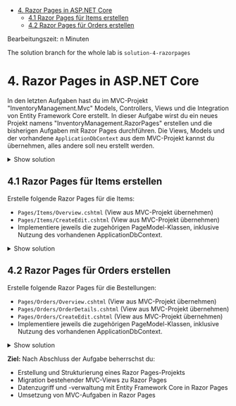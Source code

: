 - [4. Razor Pages in ASP.NET Core](#4-razor-pages-in-aspnet-core)
  - [4.1 Razor Pages für Items erstellen](#41-razor-pages-für-items-erstellen)
  - [4.2 Razor Pages für Orders erstellen](#42-razor-pages-für-orders-erstellen)

Bearbeitungszeit: n Minuten

The solution branch for the whole lab is `solution-4-razorpages`

# 4. Razor Pages in ASP.NET Core

In den letzten Aufgaben hast du im MVC-Projekt "InventoryManagement.Mvc" Models, Controllers, Views und die Integration von Entity Framework Core erstellt. In dieser Aufgabe wirst du ein neues Projekt namens "InventoryManagement.RazorPages" erstellen und die bisherigen Aufgaben mit Razor Pages durchführen. Die Views, Models und der vorhandene `ApplicationDbContext` aus dem MVC-Projekt kannst du übernehmen, alles andere soll neu erstellt werden.

<details>
<summary>Show solution</summary>
<p>

**/InventoryManagement.RazorPages/appsettings.json**

```json
"ConnectionStrings": {
  "DefaultConnection": "Server=(localdb)\\mssqllocaldb;Database=InventoryManagementDb;Trusted_Connection=True;"
}
```

**/InventoryManagement.RazorPages/Models/Item.cs**

```cs
namespace InventoryManagement.RazorPages.Models
{
    public class Item
    {
        public int Id { get; set; }
        public string Name { get; set; }
        public string? Description { get; set; }
        public decimal Price { get; set; }
        public int Stock { get; set; }
    }
}
```

**/InventoryManagement.RazorPages/Models/Order.cs**

```cs
namespace InventoryManagement.RazorPages.Models
{
    public class Order
    {
        public int Id { get; set; }
        public DateTime OrderDate { get; set; }
        public string? Comments { get; set; }
        public ICollection<OrderItem> OrderItems { get; set; }

        public Order()
        {
            OrderItems = new List<OrderItem>();
        }
    }
}
```

**/InventoryManagement.RazorPages/Models/OrderItem.cs**

```cs
namespace InventoryManagement.RazorPages.Models
{
    public class OrderItem
    {
        public int Id { get; set; }
        public int OrderId { get; set; }
        public Order Order { get; set; }
        public int ItemId { get; set; }
        public Item Item { get; set; }
        public int Quantity { get; set; }
    }
}
```

**/InventoryManagement.RazorPages/Data/ApplicationDbContext.cs**

```cs
using InventoryManagementWorkshop.RazorPages.Models;
using Microsoft.EntityFrameworkCore;

namespace InventoryManagementWorkshop.RazorPages.Data
{
    public class ApplicationDbContext : DbContext
    {

        public DbSet<Item> Items { get; set; }
        public DbSet<Order> Orders { get; set; }
        public DbSet<OrderItem> OrderItems { get; set; }

        public ApplicationDbContext(DbContextOptions<ApplicationDbContext> options)
            : base(options)
        {
        }

        protected override void OnModelCreating(ModelBuilder modelBuilder)
        {
            base.OnModelCreating(modelBuilder);

            modelBuilder.Entity<OrderItem>()
                .HasOne(oi => oi.Order)
                .WithMany(o => o.OrderItems)
                .HasForeignKey(oi => oi.OrderId);

            modelBuilder.Entity<OrderItem>()
                .HasOne(oi => oi.Item)
                .WithMany()
                .HasForeignKey(oi => oi.ItemId);

        }

    }
}
```

**/InventoryManagement.RazorPages/Program.cs**

```cs
using InventoryManagement.RazorPages.Data;
using Microsoft.EntityFrameworkCore;

var builder = WebApplication.CreateBuilder(args);

builder.Services.AddDbContext<ApplicationDbContext>(options =>
    options.UseSqlServer(builder.Configuration.GetConnectionString("DefaultConnection")));

// Add services to the container.
builder.Services.AddRazorPages(options =>
{
    options.Conventions.AddPageRoute("/Items/Overview", "");
});
```

</p>
</details>

## 4.1 Razor Pages für Items erstellen

Erstelle folgende Razor Pages für die Items:

- `Pages/Items/Overview.cshtml` (View aus MVC-Projekt übernehmen)
- `Pages/Items/CreateEdit.cshtml` (View aus MVC-Projekt übernehmen)
- Implementiere jeweils die zugehörigen PageModel-Klassen, inklusive Nutzung des vorhandenen ApplicationDbContext.

<details>
<summary>Show solution</summary>
<p>

**/InventoryManagement.RazorPages/Pages/Items/Overview.cshtml**

```html
@page
@model InventoryManagementWorkshop.RazorPages.Pages.Items.OverviewModel
@{
	ViewData["Title"] = "Artikel";
}

<h1>Artikel</h1>

<p>
	<a class="btn btn-primary" asp-page-handler="CreateEdit">Neuer Artikel</a>
</p>

<hr />

<table class="table table-striped">
	<thead>
		<tr>
			<th>Id</th>
			<th>Name</th>
			<th>Description</th>
			<th>Price (€)</th>
			<th>Stock</th>
			<th>Actions</th>
		</tr>
	</thead>
	<tbody>
		@foreach (var item in Model.Items)
		{
			<tr>
				<td>@item.Id</td>
				<td>@item.Name</td>
				<td>@item.Description</td>
				<td>@item.Price</td>
				<td>@item.Stock</td>
				<td>
					<a class="btn btn-secondary" asp-page="CreateEdit" asp-route-id="@item.Id">Bearbeiten</a>
					
					<!-- Löschen-Button -->
					<form method="post" asp-page-handler="Delete" asp-route-id="@item.Id" style="display:inline;">
						<button type="submit" class="btn btn-danger" onclick="return confirm('Wirklich löschen?');">Löschen</button>
					</form>
				</td>
			</tr>
		}
	</tbody>
</table>
```

**/InventoryManagement.RazorPages/Pages/Items/Overview.cshtml.cs**

```cs
using InventoryManagement.RazorPages.Data;
using InventoryManagement.RazorPages.Models;
using Microsoft.AspNetCore.Mvc;
using Microsoft.AspNetCore.Mvc.RazorPages;

namespace InventoryManagement.RazorPages.Pages.Items
{
    public class OverviewModel : PageModel
    {

        private readonly ApplicationDbContext _context;

        public IEnumerable<Item> Items { get; private set; } = new List<Item>();

        public OverviewModel(ApplicationDbContext context)
        {
            _context = context;
        }

        public void OnGet()
        {
            Items = _context.Items.ToList();
        }

        public void OnPostDelete(int id)
        {
            var item = _context.Items.FirstOrDefault(i => i.Id == id);
            if (item != null)
            {
                _context.Items.Remove(item);
                _context.SaveChanges();
            }
            Items = _context.Items.ToList();
        }

    }
}
```

**/InventoryManagement.RazorPages/Pages/Items/CreateEdit.cshtml**

```html
@page
@model InventoryManagement.RazorPages.Pages.Items.CreateEditModel
@{
	ViewData["Title"] = "Neuer Artikel";
}

<h1>Neuer Artikel </h1>
<p>
	<a class="btn btn-primary" asp-page="Overview">Zurück zur Übersicht</a>
</p>

<hr />

<form method="post">
	<div class="mb-3">
		<label asp-for="@Model.Item.Id" class="form-label">Id</label>
		<input asp-for="@Model.Item.Id" class="form-control" />
	</div>
	<div class="mb-3">
		<label asp-for="@Model.Item.Name" class="form-label">Name</label>
		<input asp-for="@Model.Item.Name" class="form-control" />
		<span class="text-danger" asp-validation-for="@Model.Item.Name"></span>
	</div>
	<div class="mb-3">
		<label asp-for="@Model.Item.Description" class="form-label">Description</label>
		<textarea asp-for="@Model.Item.Description" class="form-control"></textarea>
	</div>
	<div class="mb-3">
		<label asp-for="@Model.Item.Price" class="form-label">Price</label>
		<input type="number" asp-for="@Model.Item.Price" class="form-control" />
		<span class="text-danger" asp-validation-for="@Model.Item.Price"></span>
	</div>
	<div class="mb-3">
		<label asp-for="@Model.Item.Stock" class="form-label">Stock</label>
		<input type="number" min="0" asp-for="@Model.Item.Stock" class="form-control" />
		<span class="text-danger" asp-validation-for="@Model.Item.Stock"></span>
	</div>
	<button type="submit" class="btn btn-primary">Save</button>
</form>
```

**/InventoryManagement.RazorPages/Pages/Items/CreateEdit.cshtml.cs**

```cs
using InventoryManagement.RazorPages.Data;
using InventoryManagement.RazorPages.Models;
using Microsoft.AspNetCore.Mvc;
using Microsoft.AspNetCore.Mvc.RazorPages;

namespace InventoryManagement.RazorPages.Pages.Items
{
    public class CreateEditModel : PageModel
    {

        [BindProperty]
        public Item Item { get; set; } = new Item();

        private readonly ApplicationDbContext _context;

        public CreateEditModel(ApplicationDbContext context)
        {
            _context = context;
        }

        public IActionResult OnGet(int id)
        {
            if (id > 0)
            {
                Item = _context.Items.FirstOrDefault(i => i.Id == id);
                if (Item == null)
                {
                    return NotFound();
                }
            }
            return Page();
        }
        
        public IActionResult OnPost()
        {
            if (!ModelState.IsValid)
            {
                return Page();
            }

            if (Item.Id > 0)
            {
                // Update existing item
                _context.Items.Update(Item);
            }
            else
            {
                // Create new item
                _context.Items.Add(Item);
            }
            
            _context.SaveChanges();
            
            // Redirect to the overview page after saving
            return RedirectToPage("Overview");
        }

    }
}
```

</p>
</details>

## 4.2 Razor Pages für Orders erstellen

Erstelle folgende Razor Pages für die Bestellungen:

- `Pages/Orders/Overview.cshtml` (View aus MVC-Projekt übernehmen)
- `Pages/Orders/OrderDetails.cshtml` (View aus MVC-Projekt übernehmen)
- `Pages/Orders/CreateEdit.cshtml` (View aus MVC-Projekt übernehmen)
- Implementiere jeweils die zugehörigen PageModel-Klassen, inklusive Nutzung des vorhandenen ApplicationDbContext.

<details>
<summary>Show solution</summary>
<p>

**/InventoryManagement.RazorPages/Pages/Orders/Overview.cshtml**

```cs
```

**/InventoryManagement.RazorPages/Pages/Orders/Overview.cshtml.cs**

```cs
```

**/InventoryManagement.RazorPages/Pages/Orders/OrderDetails.cshtml**

```cs
```

**/InventoryManagement.RazorPages/Pages/Orders/OrderDetails.cshtml.cs**

```cs
```

**/InventoryManagement.RazorPages/Pages/Orders/**

```cs
```

</p>
</details>

**Ziel:** Nach Abschluss der Aufgabe beherrschst du:

- Erstellung und Strukturierung eines Razor Pages-Projekts
- Migration bestehender MVC-Views zu Razor Pages
- Datenzugriff und -verwaltung mit Entity Framework Core in Razor Pages
- Umsetzung von MVC-Aufgaben in Razor Pages
